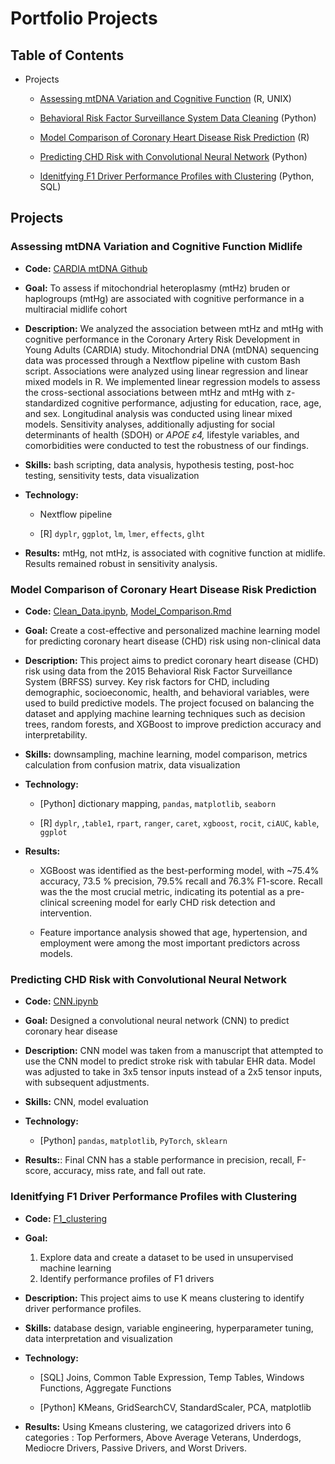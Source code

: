 # Portfolio Projects

## Table of Contents

-   Projects

    -   [Assessing mtDNA Variation and Cognitive Function](https://github.com/daphnenyyu/Code_Portfolio?tab=readme-ov-file#assessing-mtdna-variation-and-cognitive-function-midlife) (R, UNIX)

    -   [Behavioral Risk Factor Surveillance System Data Cleaning](https://github.com/daphnenyyu/Code_Portfolio/blob/master/README.md#model-comparison-of-coronary-heart-disease-risk-prediction) (Python)

    -   [Model Comparison of Coronary Heart Disease Risk Prediction](https://github.com/daphnenyyu/Code_Portfolio/blob/master/README.md#model-comparison-of-coronary-heart-disease-risk-prediction) (R)

    -   [Predicting CHD Risk with Convolutional Neural Network](https://github.com/daphnenyyu/Code_Portfolio?tab=readme-ov-file#predicting-chd-risk-with-convolutional-neural-network) (Python)

    -   [Idenitfying F1 Driver Performance Profiles with Clustering](https://github.com/daphnenyyu/Code_Portfolio/blob/master/README.md#idenitfying-f1-driver-performance-profiles-with-clustering) (Python, SQL)


## Projects

### Assessing mtDNA Variation and Cognitive Function Midlife

- **Code:** [CARDIA mtDNA Github](https://github.com/AndrewsLabUCSF/mtDNAhtz_CARDIA)

- **Goal:** To assess if mitochondrial heteroplasmy (mtHz) bruden or haplogroups (mtHg) are associated with cognitive performance in a multiracial midlife cohort

- **Description:** We analyzed the association between mtHz and mtHg with cognitive performance in the Coronary Artery Risk Development in Young Adults (CARDIA) study. Mitochondrial DNA (mtDNA) sequencing data was processed through a Nextflow pipeline with custom Bash script. Associations were analyzed using linear regression and linear mixed models in R. We implemented linear regression models to assess the cross-sectional associations between mtHz and mtHg with z-standardized cognitive performance, adjusting for education, race, age, and sex. Longitudinal analysis was conducted using linear mixed models. Sensitivity analyses, additionally adjusting for social determinants of health (SDOH) or *APOE ε4,* lifestyle variables, and comorbidities were conducted to test the robustness of our findings.

- **Skills:** bash scripting, data analysis, hypothesis testing, post-hoc testing, sensitivity tests, data visualization

- **Technology:** 

    - Nextflow pipeline
    
    - [R] `dyplr`, `ggplot`, `lm`, `lmer`, `effects`, `glht`

- **Results:** mtHg, not mtHz, is associated with cognitive function at midlife. Results remained robust in sensitivity analysis.



### Model Comparison of Coronary Heart Disease Risk Prediction 

- **Code:** [Clean_Data.ipynb](CHD_risk/Clean_Data.ipynb), [Model_Comparison.Rmd](CHD_risk/ML_model_comparison/ML_Model_Comparison.Rmd)

- **Goal:** Create a cost-effective and personalized machine learning model for predicting coronary heart disease (CHD) risk using non-clinical data

- **Description:** This project aims to predict coronary heart disease (CHD) risk using data from the 2015 Behavioral Risk Factor Surveillance System (BRFSS) survey. Key risk factors for CHD, including demographic, socioeconomic, health, and behavioral variables, were used to build predictive models. The project focused on balancing the dataset and applying machine learning techniques such as decision trees, random forests, and XGBoost to improve prediction accuracy and interpretability.

- **Skills:** downsampling, machine learning, model comparison, metrics calculation from confusion matrix, data visualization

- **Technology:** 

    - [Python] dictionary mapping, `pandas`, `matplotlib`, `seaborn`

    - [R] `dyplr`, ,`table1`, `rpart`, `ranger`, `caret`, `xgboost`, `rocit`, `ciAUC`, `kable`, `ggplot`

- **Results:**

    -   XGBoost was identified as the best-performing model, with \~75.4% accuracy, 73.5 % precision, 79.5% recall and 76.3% F1-score. Recall was the the most crucial metric, indicating its potential as a pre-clinical screening model for early CHD risk detection and intervention.
    
    -   Feature importance analysis showed that age, hypertension, and employment were among the most important predictors across models.


### Predicting CHD Risk with Convolutional Neural Network 

- **Code:** [CNN.ipynb](CHD_risk/CNN/CNN.ipynb)

- **Goal:** Designed a convolutional neural network (CNN) to predict coronary hear disease

- **Description:** CNN model was taken from a manuscript that attempted to use the CNN model to predict stroke risk with tabular EHR data. Model was adjusted to take in 3x5 tensor inputs instead of a 2x5 tensor inputs, with subsequent adjustments. 

- **Skills:** CNN, model evaluation

- **Technology:** 

    - [Python] `pandas`, `matplotlib`, `PyTorch`, `sklearn`

- **Results:**: Final CNN has a stable performance in precision, recall, F-score, accuracy, miss rate, and fall out rate. 


### Idenitfying F1 Driver Performance Profiles with Clustering

- **Code:** [F1_clustering](F1_clustering)

- **Goal:** 

    1. Explore data and create a dataset to be used in unsupervised machine learning 
    2. Identify performance profiles of F1 drivers

- **Description:** This project aims to use K means clustering to identify driver performance profiles. 

- **Skills:** database design, variable engineering, hyperparameter tuning, data interpretation and visualization

- **Technology:**

    - [SQL] Joins, Common Table Expression, Temp Tables, Windows Functions, Aggregate Functions
    
    - [Python] KMeans, GridSearchCV, StandardScaler, PCA, matplotlib

- **Results:** Using Kmeans clustering, we catagorized drivers into 6 categories : Top Performers, Above Average Veterans, Underdogs, Mediocre Drivers, Passive Drivers, and Worst Drivers. 


